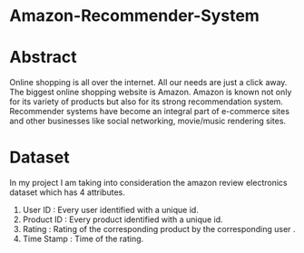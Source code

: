 # Amazon-Recommender-System

# Abstract 

Online shopping is all over the internet. All our needs are just a click away. The biggest online shopping website is Amazon. Amazon is known not only for its variety of products but also for its strong recommendation system. Recommender systems have become an integral part of e-commerce sites and other businesses like social networking, movie/music rendering sites.

# Dataset

In my project I am taking into consideration the amazon review electronics dataset which has 4 attributes.
1. User ID : Every user identified with a unique id.
2. Product ID : Every product identified with a unique id.
3. Rating : Rating of the corresponding product by the corresponding user .
4. Time Stamp : Time of the rating.




